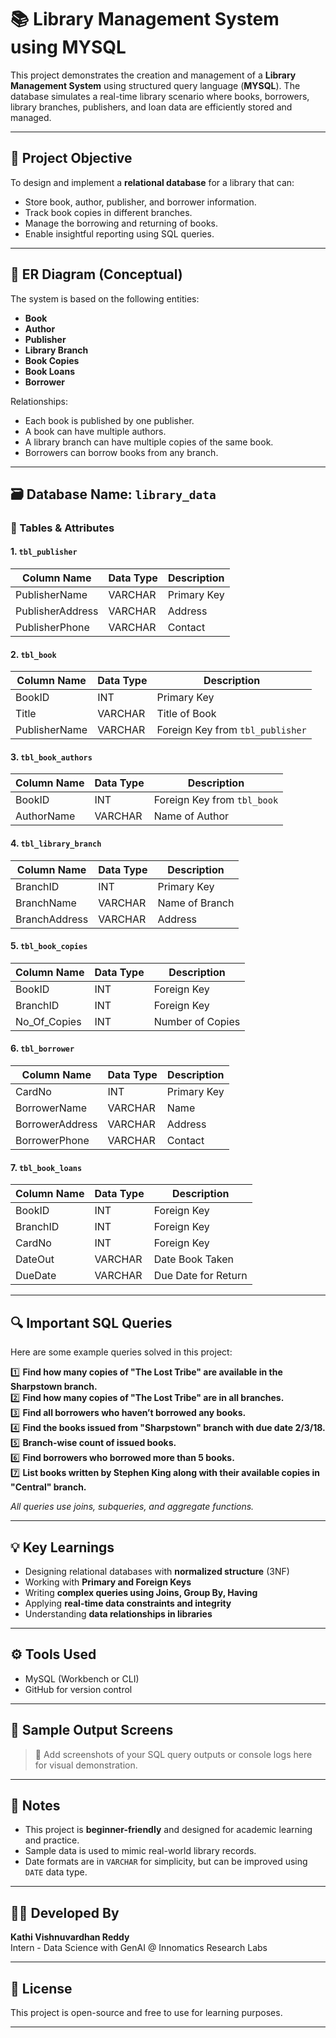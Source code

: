 # 📚 Library Management System using MYSQL

This project demonstrates the creation and management of a **Library Management System** using structured query language (**MYSQL**). The database simulates a real-time library scenario where books, borrowers, library branches, publishers, and loan data are efficiently stored and managed.

---

## 🧠 Project Objective

To design and implement a **relational database** for a library that can:
- Store book, author, publisher, and borrower information.
- Track book copies in different branches.
- Manage the borrowing and returning of books.
- Enable insightful reporting using SQL queries.

---

## 📐 ER Diagram (Conceptual)

The system is based on the following entities:

- **Book**
- **Author**
- **Publisher**
- **Library Branch**
- **Book Copies**
- **Book Loans**
- **Borrower**

Relationships:
- Each book is published by one publisher.
- A book can have multiple authors.
- A library branch can have multiple copies of the same book.
- Borrowers can borrow books from any branch.

---

## 🗃️ Database Name: `library_data`

### 🔧 Tables & Attributes

#### 1. `tbl_publisher`
| Column Name | Data Type | Description |
|-------------|-----------|-------------|
| PublisherName | VARCHAR | Primary Key |
| PublisherAddress | VARCHAR | Address |
| PublisherPhone | VARCHAR | Contact |

#### 2. `tbl_book`
| Column Name | Data Type | Description |
|-------------|-----------|-------------|
| BookID | INT | Primary Key |
| Title | VARCHAR | Title of Book |
| PublisherName | VARCHAR | Foreign Key from `tbl_publisher` |

#### 3. `tbl_book_authors`
| Column Name | Data Type | Description |
|-------------|-----------|-------------|
| BookID | INT | Foreign Key from `tbl_book` |
| AuthorName | VARCHAR | Name of Author |

#### 4. `tbl_library_branch`
| Column Name | Data Type | Description |
|-------------|-----------|-------------|
| BranchID | INT | Primary Key |
| BranchName | VARCHAR | Name of Branch |
| BranchAddress | VARCHAR | Address |

#### 5. `tbl_book_copies`
| Column Name | Data Type | Description |
|-------------|-----------|-------------|
| BookID | INT | Foreign Key |
| BranchID | INT | Foreign Key |
| No_Of_Copies | INT | Number of Copies |

#### 6. `tbl_borrower`
| Column Name | Data Type | Description |
|-------------|-----------|-------------|
| CardNo | INT | Primary Key |
| BorrowerName | VARCHAR | Name |
| BorrowerAddress | VARCHAR | Address |
| BorrowerPhone | VARCHAR | Contact |

#### 7. `tbl_book_loans`
| Column Name | Data Type | Description |
|-------------|-----------|-------------|
| BookID | INT | Foreign Key |
| BranchID | INT | Foreign Key |
| CardNo | INT | Foreign Key |
| DateOut | VARCHAR | Date Book Taken |
| DueDate | VARCHAR | Due Date for Return |

---

## 🔍 Important SQL Queries

Here are some example queries solved in this project:

1️⃣ **Find how many copies of "The Lost Tribe" are available in the Sharpstown branch.**  
2️⃣ **Find how many copies of "The Lost Tribe" are in all branches.**  
3️⃣ **Find all borrowers who haven’t borrowed any books.**  
4️⃣ **Find the books issued from "Sharpstown" branch with due date 2/3/18.**  
5️⃣ **Branch-wise count of issued books.**  
6️⃣ **Find borrowers who borrowed more than 5 books.**  
7️⃣ **List books written by Stephen King along with their available copies in "Central" branch.**

_All queries use joins, subqueries, and aggregate functions._

---

## 💡 Key Learnings

- Designing relational databases with **normalized structure** (3NF)
- Working with **Primary and Foreign Keys**
- Writing **complex queries using Joins, Group By, Having**
- Applying **real-time data constraints and integrity**
- Understanding **data relationships in libraries**

---

## ⚙️ Tools Used

- MySQL (Workbench or CLI)
- GitHub for version control

---

## 🧪 Sample Output Screens

> 📸 Add screenshots of your SQL query outputs or console logs here for visual demonstration.

---

## 📌 Notes

- This project is **beginner-friendly** and designed for academic learning and practice.
- Sample data is used to mimic real-world library records.
- Date formats are in `VARCHAR` for simplicity, but can be improved using `DATE` data type.

---

## 👨‍💻 Developed By

**Kathi Vishnuvardhan Reddy**  
Intern - Data Science with GenAI @ Innomatics Research Labs  

---

## 📎 License

This project is open-source and free to use for learning purposes.

---

